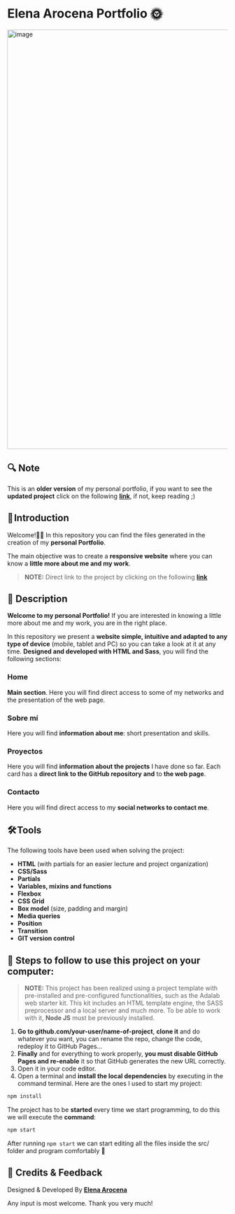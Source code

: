 # Elena Arocena Portfolio 🌞
<img width="959" alt="image" src="https://user-images.githubusercontent.com/113302094/215353218-45e387f5-58f4-4dd1-9314-64e4af8a7dab.png">

## 🔍 Note

This is an **older version** of my personal portfolio, if you want to see the **updated project** click on the following **[link](https://github.com/marocena26/elena-arocena-portf)**, if not, keep reading ;)

## 🚀 Introduction

Welcome!👏🏻 In this repository you can find the files generated in the creation of my **personal Portfolio**.

The main objective was to create a **responsive website** where you can know a **little more about me and my work**. 

> **NOTE:** Direct link to the project by clicking on the following **[link](https://marocena26.github.io/elena-arocena-portfolio/)**

## 📄​ Description 

**Welcome to my personal Portfolio!** If you are interested in knowing a little more about me and my work, you are in the right place.

In this repository we present a **website simple, intuitive and adapted to any type of device** (mobile, tablet and PC) so you can take a look at it at any time. **Designed and developed with HTML and Sass**, you will find the following sections: 

### Home 

**Main section**. Here you will find direct access to some of my networks and the presentation of the web page.

### Sobre mí

Here you will find **information about me**: short presentation and skills. 

### Proyectos

Here you will find **information about the projects** I have done so far. Each card has a **direct link to the GitHub repository** **and** to **the web page**. 

### Contacto

Here you will find direct access to my **social networks to contact me**. 

## 🛠️ Tools

The following tools have been used when solving the project:

- **HTML** (with partials for an easier lecture and project organization)
- **CSS/Sass**
- **Partials**
- **Variables, mixins and functions**
- **Flexbox**
- **CSS Grid**
- **Box model** (size, padding and margin)
- **Media queries**
- **Position**
- **Transition**
- **GIT version control**

## 💾 Steps to follow to use this project on your computer:

> **NOTE:** This project has been realized using a project template with pre-installed and pre-configured functionalities, such as the Adalab web starter kit. This kit includes an HTML template engine, the SASS preprocessor and a local server and much more. To be able to work with it, **Node JS** must be previously installed.

1. **Go to github.com/your-user/name-of-project**, **clone it** and do whatever you want, you can rename the repo, change the code, redeploy it to GitHub Pages...
2. **Finally** and for everything to work properly, **you must disable GitHub Pages and re-enable** it so that GitHub generates the new URL correctly.
3. Open it in your code editor.
4. Open a terminal and **install the local dependencies** by executing in the command terminal. Here are the ones I used to start my project:

```bash
npm install
```

The project has to be **started** every time we start programming, to do this we will execute the **command**:

```bash
npm start
```
After running `npm start` we can start editing all the files inside the src/ folder and program comfortably 💫


## 🌻​ Credits & Feedback

Designed & Developed By **[Elena Arocena](https://github.com/marocena26)**

Any input is most welcome. Thank you very much!

